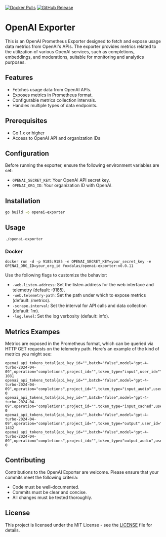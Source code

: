 [![Docker Pulls](https://img.shields.io/docker/pulls/foxdalas/openai-exporter?style=flat-square)](https://hub.docker.com/r/foxdalas/openai-exporter) [![GitHub Release](https://img.shields.io/github/v/release/foxdalas/openai-exporter?style=flat-square)](https://github.com/foxdalas/openai-exporter/releases)



# OpenAI Exporter

This is an OpenAI Prometheus Exporter designed to fetch and expose usage data metrics from OpenAI's APIs. The exporter provides metrics related to the utilization of various OpenAI services, such as completions, embeddings, and moderations, suitable for monitoring and analytics purposes.

## Features

- Fetches usage data from OpenAI APIs.
- Exposes metrics in Prometheus format.
- Configurable metrics collection intervals.
- Handles multiple types of data endpoints.

## Prerequisites

- Go 1.x or higher
- Access to OpenAI API and organization IDs

## Configuration

Before running the exporter, ensure the following environment variables are set:
- `OPENAI_SECRET_KEY`: Your OpenAI API secret key.
- `OPENAI_ORG_ID`: Your organization ID with OpenAI.

## Installation

```bash
go build -o openai-exporter
```

## Usage
```
./openai-exporter
```

### Docker
```
docker run -d -p 9185:9185 -e OPENAI_SECRET_KEY=your_secret_key -e OPENAI_ORG_ID=your_org_id foxdalas/openai-exporter:v0.0.11
```

Use the following flags to customize the behavior:

* `-web.listen-address`: Set the listen address for the web interface and telemetry (default: :9185).
* `-web.telemetry-path`: Set the path under which to expose metrics (default: /metrics).
* `-scrape.interval`: Set the interval for API calls and data collection (default: 1m).
* `-log.level`: Set the log verbosity (default: info).

## Metrics Exampes
Metrics are exposed in the Prometheus format, which can be queried via HTTP GET requests on the telemetry path. Here's an example of the kind of metrics you might see:
```
openai_api_tokens_total{api_key_id="",batch="false",model="gpt-4-turbo-2024-04-09",operation="completions",project_id="",token_type="input",user_id=""} 1081
openai_api_tokens_total{api_key_id="",batch="false",model="gpt-4-turbo-2024-04-09",operation="completions",project_id="",token_type="input_audio",user_id=""} 0
openai_api_tokens_total{api_key_id="",batch="false",model="gpt-4-turbo-2024-04-09",operation="completions",project_id="",token_type="input_cached",user_id=""} 0
openai_api_tokens_total{api_key_id="",batch="false",model="gpt-4-turbo-2024-04-09",operation="completions",project_id="",token_type="output",user_id=""} 1432
openai_api_tokens_total{api_key_id="",batch="false",model="gpt-4-turbo-2024-04-09",operation="completions",project_id="",token_type="output_audio",user_id=""} 0
```

## Contributing
Contributions to the OpenAI Exporter are welcome. Please ensure that your commits meet the following criteria:
* Code must be well-documented.
* Commits must be clear and concise.
* All changes must be tested thoroughly.

## License
This project is licensed under the MIT License - see the [LICENSE](https://github.com/foxdalas/openai-exporter/blob/master/LICENSE) file for details.
